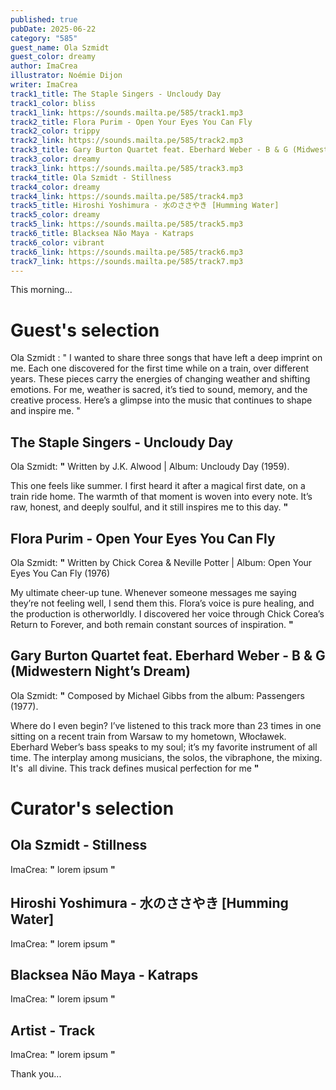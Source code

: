 ```yaml
---
published: true
pubDate: 2025-06-22
category: "585"
guest_name: Ola Szmidt
guest_color: dreamy
author: ImaCrea
illustrator: Noémie Dijon
writer: ImaCrea
track1_title: The Staple Singers - Uncloudy Day
track1_color: bliss
track1_link: https://sounds.mailta.pe/585/track1.mp3
track2_title: Flora Purim - Open Your Eyes You Can Fly
track2_color: trippy
track2_link: https://sounds.mailta.pe/585/track2.mp3
track3_title: Gary Burton Quartet feat. Eberhard Weber - B & G (Midwestern Night’s Dream)
track3_color: dreamy
track3_link: https://sounds.mailta.pe/585/track3.mp3
track4_title: Ola Szmidt - Stillness
track4_color: dreamy
track4_link: https://sounds.mailta.pe/585/track4.mp3
track5_title: Hiroshi Yoshimura - 水のささやき [Humming Water]
track5_color: dreamy
track5_link: https://sounds.mailta.pe/585/track5.mp3
track6_title: Blacksea Não Maya - Katraps
track6_color: vibrant
track6_link: https://sounds.mailta.pe/585/track6.mp3
track7_link: https://sounds.mailta.pe/585/track7.mp3
---
```

This morning... 

# Guest's selection

Ola Szmidt : " I wanted to share three songs that have left a deep imprint on me. Each one discovered for the first time while on a train, over different years. These pieces carry the energies of changing weather and shifting emotions. For me, weather is sacred, it’s tied to sound, memory, and the creative process. Here’s a glimpse into the music that continues to shape and inspire me. "

## The Staple Singers - Uncloudy Day

Ola Szmidt: **"** Written by J.K. Alwood | Album: Uncloudy Day (1959).

This one feels like summer. I first heard it after a magical first date, on a train ride home. The warmth of that moment is woven into every note. It’s raw, honest, and deeply soulful, and it still inspires me to this day. **"** 

## Flora Purim - Open Your Eyes You Can Fly

Ola Szmidt: **"** Written by Chick Corea & Neville Potter | Album: Open Your Eyes You Can Fly (1976)

My ultimate cheer-up tune. Whenever someone messages me saying they’re not feeling well, I send them this. Flora’s voice is pure healing, and the production is otherworldly. I discovered her voice through Chick Corea’s Return to Forever, and both remain constant sources of inspiration. **"** 

## Gary Burton Quartet feat. Eberhard Weber - B & G (Midwestern Night’s Dream)

Ola Szmidt: **"** Composed by Michael Gibbs from the album: Passengers (1977).

Where do I even begin? I’ve listened to this track more than 23 times in one sitting on a recent train from Warsaw to my hometown, Włocławek. Eberhard Weber’s bass speaks to my soul; it’s my favorite instrument of all time. The interplay among musicians, the solos, the vibraphone, the mixing. It's  all divine. This track defines musical perfection for me **"** 

# Curator's selection

## Ola Szmidt - Stillness

ImaCrea: **"** lorem ipsum **"** 

## Hiroshi Yoshimura - 水のささやき \[Humming Water]

ImaCrea: **"** lorem ipsum **"** 

## Blacksea Não Maya - Katraps

ImaCrea: **"** lorem ipsum **"** 

## Artist - Track

ImaCrea: **"** lorem ipsum **"** 

 Thank you...
